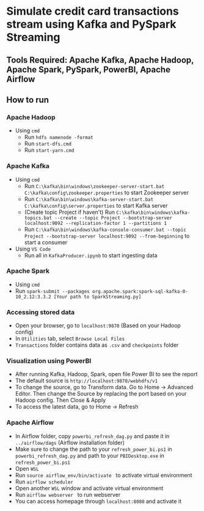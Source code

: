 # Simulate credit card transactions stream using Kafka and PySpark Streaming

## Tools Required: Apache Kafka, Apache Hadoop, Apache Spark, PySpark, PowerBI, Apache Airflow

## How to run

### Apache Hadoop
- Using `cmd`
  - Run `hdfs namenode -format`
  - Run `start-dfs.cmd` 
  - Run `start-yarn.cmd`

### Apache Kafka
- Using `cmd`
  - Run `C:\kafka\bin\windows\zookeeper-server-start.bat C:\kafka\config\zookeeper.properties` to start Zookeeper server
  - Run `C:\kafka\bin\windows\kafka-server-start.bat C:\kafka\config\server.properties` to start Kafka server
  - (Create topic Project if haven't) Run `C:\kafka\bin\windows\kafka-topics.bat --create --topic Project --bootstrap-server localhost:9092 --replication-factor 1 --partitions 1`
  - Run `C:\kafka\bin\windows\kafka-console-consumer.bat --topic Project --bootstrap-server localhost:9092 --from-beginning` to start a consumer
- Using `VS Code`
  - Run all in `KafkaProducer.ipynb` to start ingesting data

 ### Apache Spark
 - Using `cmd`
  - Run `spark-submit --packages org.apache.spark:spark-sql-kafka-0-10_2.12:3.3.2 [Your path to SparkStreaming.py]`

### Accessing stored data
- Open your browser, go to `localhost:9870` (Based on your Hadoop config)
- In `Utilities` tab, select `Browse Local Files`
- `Transactions` folder contains data as `.csv` and `checkpoints` folder

### Visualization using PowerBI
- After running Kafka, Hadoop, Spark, open file Power BI to see the report
- The default source is `http://localhost:9870/webhdfs/v1`
- To change the source, go to Transform data. Go to Home -> Advanced Editor. Then change the Source by replacing the port based on your Hadoop config. Then Close & Apply
- To access the latest data, go to Home -> Refresh

### Apache Airflow
- In Airflow folder, copy `powerbi_refresh_dag.py` and paste it in `../airflow/dags` (Airflow installation folder)
- Make sure to change the path to your `refresh_power_bi.ps1` in `powerbi_refresh_dag.py` and path to your `PBIDesktop.exe` in `refresh_power_bi.ps1`
- Open `WSL`
- Run `source airflow_env/bin/activate ` to activate virtual environment
- Run `airflow scheduler`
- Open another `WSL` window and activate virtual environment
- Run `airflow webserver ` to run webserver
- You can access homepage through `localhost:8080` and activate it
